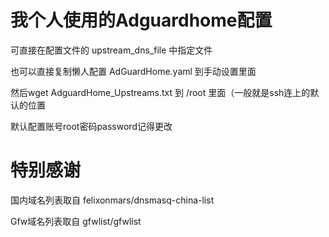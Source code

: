 # 我个人使用的Adguardhome配置

可直接在配置文件的 upstream_dns_file 中指定文件

也可以直接复制懒人配置 AdGuardHome.yaml 到手动设置里面

然后wget AdguardHome_Upstreams.txt 到 /root 里面（一般就是ssh连上的默认的位置

默认配置账号root密码password记得更改

# 特别感谢

国内域名列表取自 felixonmars/dnsmasq-china-list

Gfw域名列表取自 gfwlist/gfwlist
